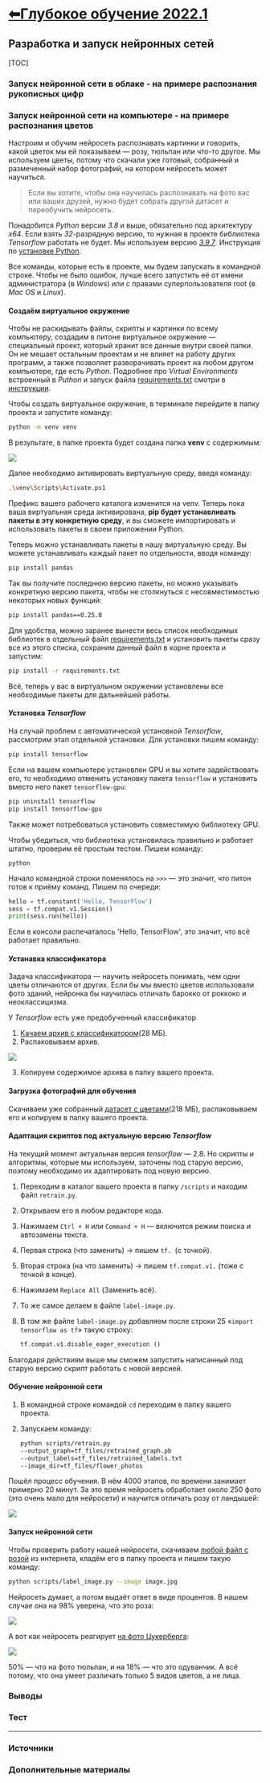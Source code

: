 # [⬅Глубокое обучение 2022.1](../index.html)

## Разработка и запуск нейронных сетей

[TOC]





### Запуск нейронной сети в облаке - на примере распознания рукописных цифр





### Запуск нейронной сети на компьютере - на примере распознания цветов

Настроим и обучим нейросеть распознавать картинки и говорить, какой цветок мы ей показываем — розу, тюльпан или что-то другое. Мы используем цветы, потому что скачали уже готовый, собранный и размеченный набор фотографий, на котором нейросеть может научиться. 

> Если вы хотите, чтобы она научилась распознавать на фото вас или ваших друзей, нужно будет собрать другой датасет и переобучить нейросеть.

Понадобится *Python* версии *3.8* и выше, обязательно под архитектуру *x64*. Если взять *32*-разрядную версию, то нужная в проекте библиотека *Tensorflow*  работать не будет. Мы используем версию [*3.9.7*](https://www.python.org/downloads/release/python-397/). Инструкция по [установке Python](https://thecode.media/py-install/). 

Все команды, которые есть в проекте, мы будем запускать в командной строке. Чтобы не было ошибок, лучше всего запустить её от имени администратора (в *Windows*) или с правами суперпользователя root (в *Mac OS* и *Linux*).



#### Создаём виртуальное окружение

Чтобы не раскидывать файлы, скрипты и картинки по всему компьютеру, создадим в питоне виртуальное окружение — специальный проект, который хранит все данные внутри своей папки. Он не мешает остальным проектам и не влияет на работу других программ, а также позволяет разворачивать проект на любом другом компьютере, где есть *Python*. Подробнее про *Virtual Environments* встроенный в *Puthon* и запуск файла [requirements.txt](../0_intro/requirements.txt) смотри в [инструкции](https://python.ivan-shamaev.ru/python-virtual-env-packages-virtualenv-venv-requirements-txt/).

Чтобы создать виртуальное окружение, в терминале перейдите в папку проекта и запустите команду:

```bash
python -m venv venv
```

В результате, в папке проекта будет создана папка **venv** с содержимым:

![](.\images\python_venv_env.jpg)

Далее необходимо активировать виртуальную среду, введя команду:

```bash
.\venv\Scripts\Activate.ps1
```

Префикс вашего рабочего каталога изменится на venv. Теперь пока ваша виртуальная среда активирована, **pip будет устанавливать пакеты в эту конкретную среду**, и вы сможете импортировать и использовать пакеты в своем приложении Python.

Теперь можно устанавливать пакеты в нашу виртуальную среду. Вы можете устанавливать каждый пакет по отдельности, вводя команду:

```bash
pip install pandas
```

Так вы получите последнюю версию пакеты, но можно указывать конкретную версию пакета, чтобы не столкнуться с несовместимостью некоторых новых функций:

```bash
pip install pandas==0.25.0
```

Для удобства, можно заранее вынести весь список необходимых библиотек в отдельный файл [requirements.txt](../0_intro/requirements.txt) и установить пакеты сразу все из этого списка, сохраним данный файл в корне проекта и запустим:

```bash
pip install -r requirements.txt
```

Всё, теперь у вас в виртуальном окружении установлены все необходимые пакеты для дальнейшей работы.



#### Установка *Tensorflow* 

На случай проблем с автоматической установкой *Tensorflow*, рассмотрим этап отдельной установки. Для установки пишем команду:

```bash
pip install tensorflow
```

Если на вашем компьютере установлен GPU и вы хотите задействовать его, то необходимо отменить установку пакета `tensorflow` и установить вместо него пакет `tensorflow-gpu`:

```bash
pip uninstall tensorflow
pip install tensorflow-gpu
```

Также может потребоваться установить совместимую библиотеку GPU.

Чтобы убедиться, что библиотека установилась правильно и работает штатно, проверим её простым тестом. Пишем команду:

```
python
```

Начало командной строки поменялось на `>>>` — это значит, что питон готов к приёму команд. Пишем по очереди:

```python
hello = tf.constant('Hello, TensorFlow')
sess = tf.compat.v1.Session()
print(sess.run(hello))
```

Если в консоли распечаталось 'Hello, TensorFlow', это значит, что всё работает правильно.



#### Устанавка классификатора

Задача классификатора — научить нейросеть понимать, чем одни цветы отличаются от других. Если бы мы вместо цветов использовали фото зданий, нейронка бы научилась отличать барокко от роккоко и неоклассицизма.

У *Tensorflow* есть уже предобученный классификатор

1. [Качаем архив с классификатором](https://github.com/googlecodelabs/tensorflow-for-poets-2/archive/refs/heads/master.zip)(28 МБ).
2. Распаковываем архив.

![](.\images\image6-1-1920x454.png)

3. Копируем содержимое архива в папку вашего проекта.



#### Загрузка фотографий для обучения

Скачиваем уже собранный [датасет с цветами](http://download.tensorflow.org/example_images/flower_photos.tgz)(218 МБ), распаковываем его и копируем в папку вашего проекта.



#### Адаптация скриптов под актуальную версию *Tensorflow*

На текущий момент актуальная версия *tensorflow* — 2.8. Но скрипты и алгоритмы, которые мы используем, заточены под старую версию, поэтому необходимо их адаптировать под новую версию.

1. Переходим в каталог вашего проекта в папку `/scripts` и находим файл `retrain.py`.

2. Открываем его в любом редакторе кода.

3. Нажимаем `Ctrl + H` или `Command + H` — включится режим поиска и автозамены текста.

4. Первая строка (что заменить) → пишем `tf. `(с точкой).

5. Вторая строка (на что заменить) → пишем `tf.compat.v1.` (тоже с точкой в конце).

6. Нажимаем `Replace All` (Заменить всё).

7. То же самое делаем в файле `label-image.py`.

8. В том же файле `label-image.py` добавляем после строки 25 «`import tensorflow as tf`» такую строку:

   ```python
   tf.compat.v1.disable_eager_execution ()
   ```


Благодаря действиям выше мы сможем запустить написанный под старую версию скрипт работать с новой версией.



#### Обучение нейронной сети

1. В командной строке командой `cd` переходим в папку вашего проекта.

2. Запускаем команду:

   ```bash
   python scripts/retrain.py
   --output_graph=tf_files/retrained_graph.pb
   --output_labels=tf_files/retrained_labels.txt
   --image_dir=tf_files/flower_photos
   ```


Пошёл процесс обучения. В нём 4000 этапов, по времени занимает примерно 20 минут. За это время нейросеть обработает около 250 фото (это очень мало для нейросети) и научится отличать розу от ландышей:

![](.\images\image10-1920x771.png)



#### Запуск нейронной сети

Чтобы проверить работу нашей нейросети, скачиваем [любой файл с розой](https://i.pinimg.com/originals/b9/15/f0/b915f0e7361a1d1bb618c422a09f8451.jpg) из интернета, кладём его в папку проекта и пишем такую команду:

```bash
python scripts/label_image.py --image image.jpg
```

Нейросеть думает, а потом выдаёт ответ в виде процентов. В нашем случае она на 98% уверена, что это роза:

![](.\images\image5-1-1920x922.png)

А вот как нейросеть реагирует [на фото Цукерберга](https://www.kino-teatr.ru/news/9883/97057.jpg):

![](.\images\image1-2-1920x395.png)

50% — что на фото тюльпан, и на 18% — что это одуванчик. А всё потому, что она умеет различать только 5 видов цветов, а не лица.











### Выводы



### Тест





---

### Источники





### Дополнительные материалы